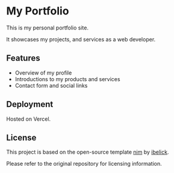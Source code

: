# My Portfolio

This is my personal portfolio site.

It showcases my projects, and services as a web developer.

## Features

- Overview of my profile
- Introductions to my products and services
- Contact form and social links

## Deployment

Hosted on Vercel.

## License

This project is based on the open-source template [nim](https://github.com/ibelick/nim) by [ibelick](https://github.com/ibelick).

Please refer to the original repository for licensing information.


